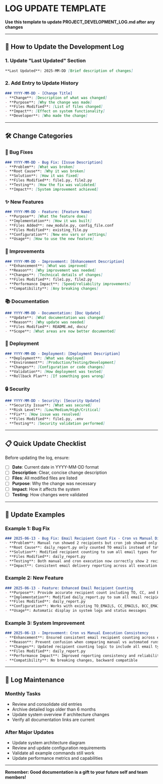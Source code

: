 # LOG UPDATE TEMPLATE

**Use this template to update PROJECT_DEVELOPMENT_LOG.md after any changes**

---

## 📝 How to Update the Development Log

### 1. Update "Last Updated" Section
```markdown
**Last Updated**: 2025-MM-DD [Brief description of changes]
```

### 2. Add Entry to Update History
```markdown
### YYYY-MM-DD - [Change Title]
- **Change**: [Description of what was changed]
- **Purpose**: [Why the change was made]
- **Files Modified**: [List of files changed]
- **Impact**: [Effect on system functionality]
- **Developer**: [Who made the change]
```

---

## 🛠️ Change Categories

### 🐛 Bug Fixes
```markdown
### YYYY-MM-DD - Bug Fix: [Issue Description]
- **Problem**: [What was broken]
- **Root Cause**: [Why it was broken]
- **Solution**: [How it was fixed]
- **Files Modified**: file1.py, file2.py
- **Testing**: [How the fix was validated]
- **Impact**: [System improvement achieved]
```

### ✨ New Features
```markdown
### YYYY-MM-DD - Feature: [Feature Name]
- **Purpose**: [What the feature does]
- **Implementation**: [How it was built]
- **Files Added**: new_module.py, config_file.conf
- **Files Modified**: existing_file.py
- **Configuration**: [New env vars or settings]
- **Usage**: [How to use the new feature]
```

### 🔧 Improvements
```markdown
### YYYY-MM-DD - Improvement: [Enhancement Description]
- **Enhancement**: [What was improved]
- **Reason**: [Why improvement was needed]
- **Changes**: [Technical details of changes]
- **Files Modified**: file1.py, file2.py
- **Performance Impact**: [Speed/reliability improvements]
- **Compatibility**: [Any breaking changes]
```

### 📚 Documentation
```markdown
### YYYY-MM-DD - Documentation: [Doc Update]
- **Update**: [What documentation was changed]
- **Reason**: [Why update was needed]
- **Files Modified**: README.md, docs/
- **Scope**: [What areas are now better documented]
```

### 🚀 Deployment
```markdown
### YYYY-MM-DD - Deployment: [Deployment Description]
- **Deployment**: [What was deployed]
- **Environment**: [Production/Testing/Development]
- **Changes**: [Configuration or code changes]
- **Validation**: [How deployment was tested]
- **Rollback Plan**: [If something goes wrong]
```

### 🔒 Security
```markdown
### YYYY-MM-DD - Security: [Security Update]
- **Security Issue**: [What was secured]
- **Risk Level**: [Low/Medium/High/Critical]
- **Fix**: [How issue was resolved]
- **Files Modified**: file1.py, .env
- **Testing**: [Security validation performed]
```

---

## 📋 Quick Update Checklist

Before updating the log, ensure:

- [ ] **Date**: Current date in YYYY-MM-DD format
- [ ] **Description**: Clear, concise change description
- [ ] **Files**: All modified files are listed
- [ ] **Purpose**: Why the change was necessary
- [ ] **Impact**: How it affects the system
- [ ] **Testing**: How changes were validated

---

## 🎯 Update Examples

### Example 1: Bug Fix
```markdown
### 2025-06-13 - Bug Fix: Email Recipient Count Fix - Cron vs Manual Discrepancy
- **Problem**: Manual run showed 2 recipients but cron job showed only 1
- **Root Cause**: daily_report.py only counted TO emails instead of total recipients (TO+CC+BCC)
- **Solution**: Modified recipient counting to sum all email types for accurate display
- **Files Modified**: daily_report.py
- **Testing**: Both manual and cron execution now correctly show 2 recipients
- **Impact**: Consistent email delivery reporting across all execution methods
```

### Example 2: New Feature
```markdown
### 2025-06-13 - Feature: Enhanced Email Recipient Counting
- **Purpose**: Provide accurate recipient count including TO, CC, and BCC emails
- **Implementation**: Modified daily_report.py to sum all email recipient types
- **Files Modified**: daily_report.py
- **Configuration**: Works with existing TO_EMAILS, CC_EMAILS, BCC_EMAILS settings
- **Usage**: Automatic display in system logs and status messages
```

### Example 3: System Improvement
```markdown
### 2025-06-13 - Improvement: Cron vs Manual Execution Consistency
- **Enhancement**: Ensured consistent email recipient counting across execution methods
- **Reason**: Prevent confusion when comparing manual vs automated runs
- **Changes**: Updated recipient counting logic to include all email types (TO+CC+BCC)
- **Files Modified**: daily_report.py
- **Performance Impact**: Improved reporting consistency and reliability
- **Compatibility**: No breaking changes, backward compatible
```

---

## 🔄 Log Maintenance

### Monthly Tasks
- Review and consolidate old entries
- Archive detailed logs older than 6 months
- Update system overview if architecture changes
- Verify all documentation links are current

### After Major Updates
- Update system architecture diagram
- Review and update configuration requirements
- Validate all example commands still work
- Update performance metrics and capabilities

---

**Remember: Good documentation is a gift to your future self and team members!**